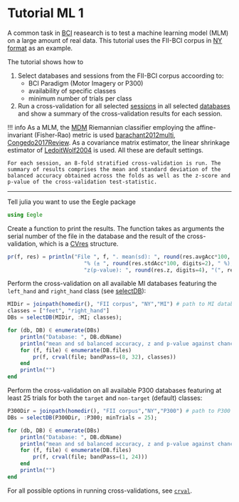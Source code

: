 # Tutorial ML 1

A common task in [BCI](@ref "Acronyms") reasearch is to test a machine learning model (MLM) on a large amount of real data.
This tutorial uses the FII-BCI corpus in [NY format](@ref) as an example.

The tutorial shows how to

1. Select databases and sessions from the FII-BCI corpus accoording to:
    - BCI Paradigm (Motor Imagery or P300)
    - availability of specific classes
    - minimum number of trials per class
2. Run a cross-validation for all selected [sessions](@ref "session") in all selected [databases](@ref "database") and show a summary of the cross-validation results for each session.

!!! info
    As a MLM, the [MDM](https://marco-congedo.github.io/PosDefManifoldML.jl/stable/mdm/) Riemannian classifier employing the affine-invariant (Fisher-Rao) metric is used [barachant2012multi](@cite), [Congedo2017Review](@cite). As a covariance matrix estimator, the linear shrinkage estimator of [LedoitWolf2004](@cite) is used. All these are default settings. 

    For each session, an 8-fold stratified cross-validation is run. The summary of results comprises the mean and standard deviation of the
    balanced accuracy obtained across the folds as well as the z-score and p-value of the cross-validation test-statistic.

---

Tell julia you want to use the Eegle package

```julia
using Eegle 
```

Create a function to print the results. The function takes as arguments the serial number of the file in the database and the result of the cross-validation, which is a [CVres](https://marco-congedo.github.io/PosDefManifoldML.jl/stable/cv/#PosDefManifoldML.CVres) structure.

```julia
pr(f, res) = println("File ", f, ". mean(sd): ", round(res.avgAcc*100, digits=2),
                        "% (± ", round(res.stdAcc*100, digits=2), " %); ", 
                        "z(p-value): ", round(res.z, digits=4), "(", res.p, ")")
```

Perform the cross-validation on all available MI databases featuring the `left_hand` and `right_hand` class (see [selectDB](@ref)):

```julia
MIDir = joinpath(homedir(), "FII corpus", "NY","MI") # path to MI databases
classes = ["feet", "right_hand"]
DBs = selectDB(MIDir, :MI; classes);

for (db, DB) ∈ enumerate(DBs)
    println("Database: ", DB.dbName)
    println("mean and sd balanced accuracy, z and p-value against chance level:")
    for (f, file) ∈ enumerate(DB.files)
        pr(f, crval(file; bandPass=(8, 32), classes))
    end
    println("")
end
```

Perform the cross-validation on all available P300 databases featuring at least 25 trials for both the `target` and `non-target` (default) classes:

```julia
P300Dir = joinpath(homedir(), "FII corpus","NY","P300") # path to P300 databases
DBs = selectDB(P300Dir, :P300; minTrials = 25);

for (db, DB) ∈ enumerate(DBs)
    println("Database: ", DB.dbName)
    println("mean and sd balanced accuracy, z and p-value against chance level:")
    for (f, file) ∈ enumerate(DB.files)
        pr(f, crval(file; bandPass=(1, 24)))
    end
    println("")
end
```

For all possible options in running cross-validations, see [`crval`](@ref).
